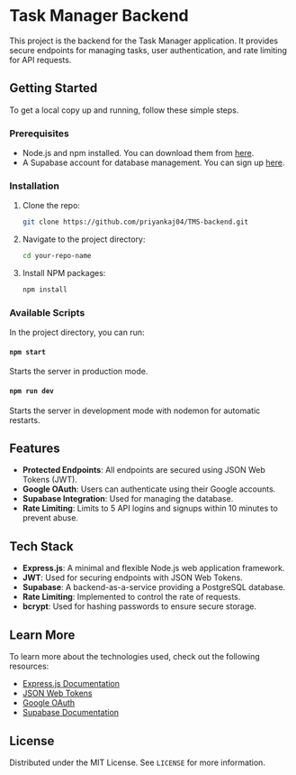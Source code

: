# Task Manager Backend

This project is the backend for the Task Manager application. It provides secure endpoints for managing tasks, user authentication, and rate limiting for API requests.

## Getting Started

To get a local copy up and running, follow these simple steps.

### Prerequisites

- Node.js and npm installed. You can download them from [here](https://nodejs.org/).
- A Supabase account for database management. You can sign up [here](https://supabase.io/).

### Installation

1. Clone the repo:
    ```sh
    git clone https://github.com/priyankaj04/TMS-backend.git
    ```
2. Navigate to the project directory:
    ```sh
    cd your-repo-name
    ```
3. Install NPM packages:
    ```sh
    npm install
    ```

### Available Scripts

In the project directory, you can run:

#### `npm start`

Starts the server in production mode.

#### `npm run dev`

Starts the server in development mode with nodemon for automatic restarts.

## Features

- **Protected Endpoints**: All endpoints are secured using JSON Web Tokens (JWT).
- **Google OAuth**: Users can authenticate using their Google accounts.
- **Supabase Integration**: Used for managing the database.
- **Rate Limiting**: Limits to 5 API logins and signups within 10 minutes to prevent abuse.

## Tech Stack

- **Express.js**: A minimal and flexible Node.js web application framework.
- **JWT**: Used for securing endpoints with JSON Web Tokens.
- **Supabase**: A backend-as-a-service providing a PostgreSQL database.
- **Rate Limiting**: Implemented to control the rate of requests.
- **bcrypt**: Used for hashing passwords to ensure secure storage.

## Learn More

To learn more about the technologies used, check out the following resources:

- [Express.js Documentation](https://expressjs.com/)
- [JSON Web Tokens](https://jwt.io/)
- [Google OAuth](https://developers.google.com/identity/protocols/oauth2)
- [Supabase Documentation](https://supabase.io/docs/)

## License

Distributed under the MIT License. See `LICENSE` for more information.